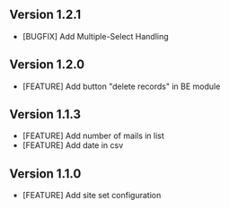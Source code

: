 ## Version 1.2.1
- [BUGFIX] Add Multiple-Select Handling 

## Version 1.2.0
- [FEATURE] Add button "delete records" in BE module 

## Version 1.1.3
- [FEATURE] Add number of mails in list
- [FEATURE] Add date in csv

## Version 1.1.0
- [FEATURE] Add site set configuration